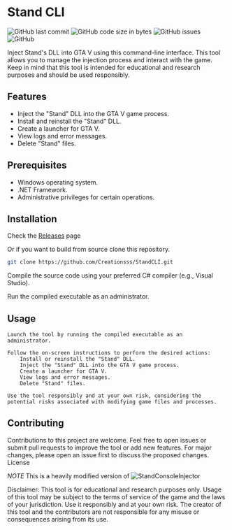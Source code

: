 # Stand CLI

![GitHub last commit](https://img.shields.io/github/last-commit/Creationsss/StandCLI)
![GitHub code size in bytes](https://img.shields.io/github/languages/code-size/Creationsss/StandCLI)
![GitHub issues](https://img.shields.io/github/issues/Creationsss/StandCLI)
![GitHub](https://img.shields.io/github/license/Creationsss/StandCLI)

Inject Stand's DLL into GTA V using this command-line interface. This tool allows you to manage the injection process and interact with the game. Keep in mind that this tool is intended for educational and research purposes and should be used responsibly.

## Features

- Inject the "Stand" DLL into the GTA V game process.
- Install and reinstall the "Stand" DLL.
- Create a launcher for GTA V.
- View logs and error messages.
- Delete "Stand" files.

## Prerequisites

- Windows operating system.
- .NET Framework.
- Administrative privileges for certain operations.

## Installation

Check the [Releases](https://github.com/Creationsss/StandCLI/releases) page 

Or if you want to build from source clone this repository.

```bash
git clone https://github.com/Creationsss/StandCLI.git
```
Compile the source code using your preferred C# compiler (e.g., Visual Studio).

Run the compiled executable as an administrator.

## Usage

    Launch the tool by running the compiled executable as an administrator.

    Follow the on-screen instructions to perform the desired actions:
        Install or reinstall the "Stand" DLL.
        Inject the "Stand" DLL into the GTA V game process.
        Create a launcher for GTA V.
        View logs and error messages.
        Delete "Stand" files.

    Use the tool responsibly and at your own risk, considering the potential risks associated with modifying game files and processes.

## Contributing

Contributions to this project are welcome. Feel free to open issues or submit pull requests to improve the tool or add new features. For major changes, please open an issue first to discuss the proposed changes.
License

*NOTE* This is a heavily modified version of ![StandConsoleInjector](https://github.com/larsl2005/StandConsoleInjector)

Disclaimer: This tool is for educational and research purposes only. Usage of this tool may be subject to the terms of service of the game and the laws of your jurisdiction. Use it responsibly and at your own risk. The creator of this tool and the contributors are not responsible for any misuse or consequences arising from its use.
